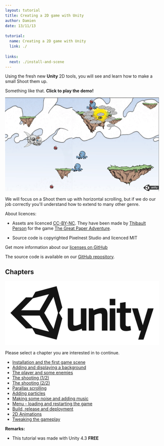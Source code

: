 ```yaml
---
layout: tutorial
title: Creating a 2D game with Unity
author: Damien
date: 13/11/13

tutorial:
  name: Creating a 2D game with Unity
  link: ./

links:
  next: ./install-and-scene
---
```


Using the fresh new **Unity** 2D tools, you will see and learn how to make a small Shoot them up.

Something like that. **Click to play the demo!**

[  ![Tutorial result][result] ][demo_link]

We will focus on a Shoot them up with horizontal scrolling, but if we do our job correctly you'll understand how to extend to many other genre.

About licences:

- Assets are licenced [CC-BY-NC](http://creativecommons.org/licenses/by-nc/2.0/fr/). They have been made by [Thibault Person](http://twitter.com/mrlapinou) for the game [The Great Paper Adventure](http://www.thegreatpaperadventure.com).

- Source code is copyrighted Pixelnest Studio and licenced MIT

Get more information about our [licenses on GitHub](https://github.com/pixelnest/2d-game-unity-tutorial/blob/master/LICENSE.md)


The source code is available on our [GitHub repository](https://github.com/pixelnest/2d-game-unity-tutorial).

## Chapters <span id="summary"></span>

[ ![Unity][unity_logo_url] ][unity_logo_url]

Please select a chapter you are interested in to continue.

- [Installation and the first game scene](./install-and-scene)
- [Adding and displaying a background](./background-and-camera)
- [The player and some enemies](./player-and-enemies)
- [The shooting (1/2)](./shooting-1)
- [The shooting (2/2)](./shooting-2)
- [Parallax scrolling](./parallax-scrolling)
- [Adding particles](./particles)
- [Making some noise and adding music](./sounds)
- [Menu - loading and restarting the game](./menus)
- [Build, release and deployment](./deployment)
- [2D Animations](./animations)
- [Tweaking the gameplay](./tweaking-the-gameplay)

**Remarks:**

- This tutorial was made with Unity 4.3 **FREE**

[unity_logo_url]: ./-img/unity.png
[result]: ./-img/result.png
[demo_link]: ./-demo/demo.html

